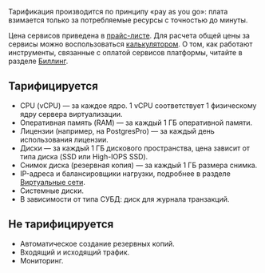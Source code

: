 Тарификация производится по принципу «pay as you go»: плата взимается только за потребляемые ресурсы с точностью до минуты.

Цена сервисов приведена в [прайс-листе](https://mcs.mail.ru/pricelist). Для расчета общей цены за сервисы можно воспользоваться [калькулятором](https://mcs.mail.ru/pricing). О том, как работают инструменты, связанные с оплатой сервисов платформы, читайте в разделе [Биллинг](/ru/additionals/billing/).

## Тарифицируется

- CPU (vCPU) — за каждое ядро. 1 vCPU соответствует 1 физическому ядру сервера виртуализации.
- Оперативная память (RAM) — за каждый 1 ГБ оперативной памяти.
- Лицензии (например, на PostgresPro) — за каждый день использования лицензии.
- Диски — за каждый 1 ГБ дискового пространства, цена зависит от типа диска (SSD или High-IOPS SSD).
- Снимок диска (резервная копия) — за каждый 1 ГБ размера снимка.
- IP-адреса и балансировщики нагрузки, подробнее в разделе [Виртуальные сети](/ru/networks/vnet/tariffs).
- Системные диски.
- В зависимости от типа СУБД: диск для журнала транзакций.

## Не тарифицируется

- Автоматическое создание резервных копий.
- Входящий и исходящий трафик.
- Мониторинг.
